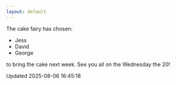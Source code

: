 ```yaml
---
layout: default
---
```


The cake fairy has chosen:
  -  Jess
  -  David
  -  George

to bring the cake next week. See you all on the Wednesday the 20!


Updated 2025-08-06 16:45:18
